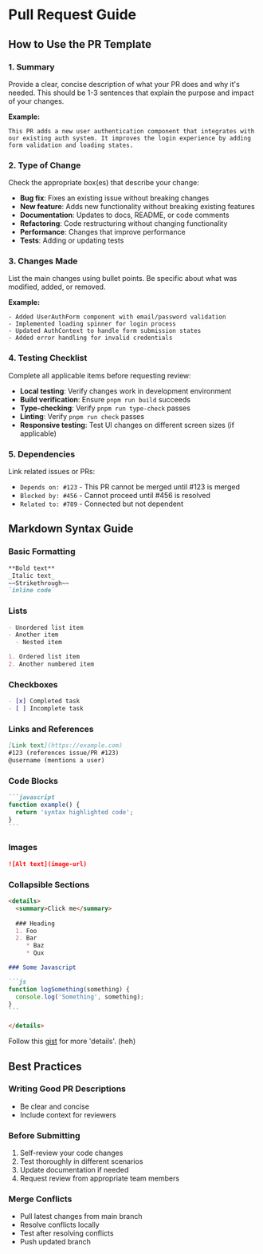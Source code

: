 # Pull Request Guide

## How to Use the PR Template

### 1. Summary

Provide a clear, concise description of what your PR does and why it's needed. This should be 1-3 sentences that explain the purpose and impact of your changes.

**Example:**

```text
This PR adds a new user authentication component that integrates with our existing auth system. It improves the login experience by adding form validation and loading states.
```

### 2. Type of Change

Check the appropriate box(es) that describe your change:

- **Bug fix**: Fixes an existing issue without breaking changes
- **New feature**: Adds new functionality without breaking existing features
- **Documentation**: Updates to docs, README, or code comments
- **Refactoring**: Code restructuring without changing functionality
- **Performance**: Changes that improve performance
- **Tests**: Adding or updating tests

### 3. Changes Made

List the main changes using bullet points. Be specific about what was modified, added, or removed.

**Example:**

```text
- Added UserAuthForm component with email/password validation
- Implemented loading spinner for login process
- Updated AuthContext to handle form submission states
- Added error handling for invalid credentials
```

### 4. Testing Checklist

Complete all applicable items before requesting review:

- **Local testing**: Verify changes work in development environment
- **Build verification**: Ensure `pnpm run build` succeeds
- **Type-checking**: Verify `pnpm run type-check` passes
- **Linting**: Verify `pnpm run check` passes
- **Responsive testing**: Test UI changes on different screen sizes (if applicable)

### 5. Dependencies

Link related issues or PRs:

- `Depends on: #123` - This PR cannot be merged until #123 is merged
- `Blocked by: #456` - Cannot proceed until #456 is resolved
- `Related to: #789` - Connected but not dependent

## Markdown Syntax Guide

### Basic Formatting

```markdown
**Bold text**
_Italic text_
~~Strikethrough~~
`inline code`
```

### Lists

```markdown
- Unordered list item
- Another item
  - Nested item

1. Ordered list item
2. Another numbered item
```

### Checkboxes

```markdown
- [x] Completed task
- [ ] Incomplete task
```

### Links and References

```markdown
[Link text](https://example.com)
#123 (references issue/PR #123)
@username (mentions a user)
```

### Code Blocks

````markdown
```javascript
function example() {
  return 'syntax highlighted code';
}
```
````

### Images

```markdown
![Alt text](image-url)
```

### Collapsible Sections

````markdown
<details>
  <summary>Click me</summary>
  
  ### Heading
  1. Foo
  2. Bar
     * Baz
     * Qux

### Some Javascript

```js
function logSomething(something) {
  console.log('Something', something);
}
```

</details>
````

Follow this [gist](https://gist.github.com/pierrejoubert73/902cc94d79424356a8d20be2b382e1ab) for more 'details'. (heh)

## Best Practices

### Writing Good PR Descriptions

- Be clear and concise
- Include context for reviewers

### Before Submitting

1. Self-review your code changes
2. Test thoroughly in different scenarios
3. Update documentation if needed
4. Request review from appropriate team members

### Merge Conflicts

- Pull latest changes from main branch
- Resolve conflicts locally
- Test after resolving conflicts
- Push updated branch
